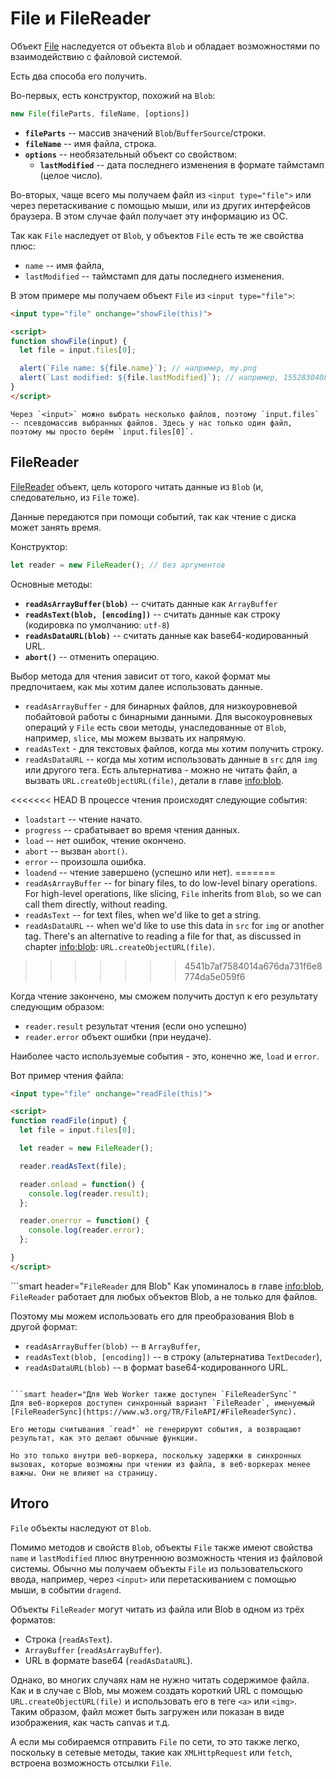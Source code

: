 # File и FileReader

Объект [File](https://www.w3.org/TR/FileAPI/#dfn-file) наследуется от объекта `Blob` и обладает возможностями по взаимодействию с файловой системой.

Есть два способа его получить.

Во-первых, есть конструктор, похожий на `Blob`:

```js
new File(fileParts, fileName, [options])
```

- **`fileParts`** -- массив значений `Blob`/`BufferSource`/строки.
- **`fileName`** -- имя файла, строка.
- **`options`** -- необязательный объект со свойством:
    - **`lastModified`** -- дата последнего изменения в формате таймстамп (целое число).

Во-вторых, чаще всего мы получаем файл из `<input type="file">` или через перетаскивание с помощью мыши, или из других интерфейсов браузера. В этом случае файл получает эту информацию из ОС.

Так как `File` наследует от `Blob`, у объектов `File` есть те же свойства плюс:
- `name` -- имя файла,
- `lastModified` -- таймстамп для даты последнего изменения.

В этом примере мы получаем объект `File` из `<input type="file">`:

```html run
<input type="file" onchange="showFile(this)">

<script>
function showFile(input) {
  let file = input.files[0];

  alert(`File name: ${file.name}`); // например, my.png
  alert(`Last modified: ${file.lastModified}`); // например, 1552830408824
}
</script>
```

```smart
Через `<input>` можно выбрать несколько файлов, поэтому `input.files` -- псевдомассив выбранных файлов. Здесь у нас только один файл, поэтому мы просто берём `input.files[0]`.
```

## FileReader

[FileReader](https://www.w3.org/TR/FileAPI/#dfn-filereader) объект, цель которого читать данные из `Blob` (и, следовательно, из `File` тоже).

Данные передаются при помощи событий, так как чтение с диска может занять время.

Конструктор:

```js
let reader = new FileReader(); // без аргументов
```
    
Основные методы:

- **`readAsArrayBuffer(blob)`** -- считать данные как `ArrayBuffer`
- **`readAsText(blob, [encoding])`** -- считать данные как строку (кодировка по умолчанию: `utf-8`)
- **`readAsDataURL(blob)`** -- считать данные как base64-кодированный URL.
- **`abort()`** -- отменить операцию.

Выбор метода для чтения зависит от того, какой формат мы предпочитаем, как мы хотим далее использовать данные.

- `readAsArrayBuffer` - для бинарных файлов, для низкоуровневой побайтовой работы с бинарными данными. Для высокоуровневых операций у `File` есть свои методы, унаследованные от `Blob`, например, `slice`, мы можем вызвать их напрямую.
- `readAsText` - для текстовых файлов, когда мы хотим получить строку.
- `readAsDataURL` -- когда мы хотим использовать данные в `src` для `img` или другого тега. Есть альтернатива - можно не читать файл, а вызвать `URL.createObjectURL(file)`, детали в главе <info:blob>.

<<<<<<< HEAD
В процессе чтения происходят следующие события:
- `loadstart` -- чтение начато.
- `progress` -- срабатывает во время чтения данных.
- `load` -- нет ошибок, чтение окончено.
- `abort` -- вызван `abort()`.
- `error` -- произошла ошибка.
- `loadend` -- чтение завершено (успешно или нет).
=======
- `readAsArrayBuffer` -- for binary files, to do low-level binary operations. For high-level operations, like slicing, `File` inherits from `Blob`, so we can call them directly, without reading.
- `readAsText` -- for text files, when we'd like to get a string.
- `readAsDataURL` -- when we'd like to use this data in `src` for `img` or another tag. There's an alternative to reading a file for that, as discussed in chapter <info:blob>: `URL.createObjectURL(file)`.
>>>>>>> 4541b7af7584014a676da731f6e8774da5e059f6

Когда чтение закончено, мы сможем получить доступ к его результату следующим образом:
- `reader.result` результат чтения (если оно успешно)
- `reader.error` объект ошибки (при неудаче).

Наиболее часто используемые события - это, конечно же, `load` и `error`.

Вот пример чтения файла:

```html run
<input type="file" onchange="readFile(this)">

<script>
function readFile(input) {
  let file = input.files[0];

  let reader = new FileReader();

  reader.readAsText(file);

  reader.onload = function() {
    console.log(reader.result);
  };

  reader.onerror = function() {
    console.log(reader.error);
  };

}
</script>
```

```smart header="`FileReader` для Blob"
Как упоминалось в главе <info:blob>, `FileReader` работает для любых объектов Blob, а не только для файлов.

Поэтому мы можем использовать его для преобразования Blob в другой формат:
- `readAsArrayBuffer(blob)` -- в `ArrayBuffer`,
- `readAsText(blob, [encoding])` -- в строку (альтернатива `TextDecoder`),
- `readAsDataURL(blob)` -- в формат base64-кодированного URL.
```

```smart header="Для Web Worker также доступен `FileReaderSync`"
Для веб-воркеров доступен синхронный вариант `FileReader`, именуемый [FileReaderSync](https://www.w3.org/TR/FileAPI/#FileReaderSync).

Его методы считывания `read*` не генерируют события, а возвращают результат, как это делают обычные функции.

Но это только внутри веб-воркера, поскольку задержки в синхронных вызовах, которые возможны при чтении из файла, в веб-воркерах менее важны. Они не влияют на страницу.
```

## Итого

`File` объекты наследуют от `Blob`.

Помимо методов и свойств `Blob`, объекты `File` также имеют свойства `name` и `lastModified` плюс внутреннюю возможность чтения из файловой системы. Обычно мы получаем объекты `File` из пользовательского ввода, например, через `<input>` или перетаскиванием с помощью мыши, в событии `dragend`.

Объекты `FileReader` могут читать из файла или Blob в одном из трёх форматов:
- Строка (`readAsText`).
- `ArrayBuffer` (`readAsArrayBuffer`).
- URL в формате base64 (`readAsDataURL`).

Однако, во многих случаях нам не нужно читать содержимое файла. Как и в случае с Blob, мы можем создать короткий URL с помощью `URL.createObjectURL(file)` и использовать его в теге `<a>` или `<img>`. Таким образом, файл может быть загружен или показан в виде изображения, как часть canvas и т.д.

А если мы собираемся отправить `File` по сети, то это также легко, поскольку в сетевые методы, такие как `XMLHttpRequest` или `fetch`, встроена возможность отсылки `File`.
